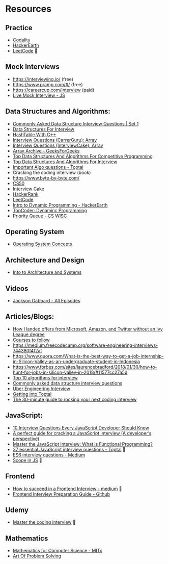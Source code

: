 # Resources


## Practice

 - [Codality](https://app.codility.com/programmers/lessons/1-iterations/)
 - [HackerEarth](https://www.hackerearth.com/practice/)
 - [LeetCode](https://leetcode.com/) :rocket:

## Mock Interviews

 -  https://interviewing.io/ (free)
 -  https://www.pramp.com/#/ (free)
 -  https://careercup.com/interview (paid)
 - [Live Mock Interview - JS](https://www.youtube.com/watch?v=057Rs6CgJnY)
 
 
## Data Structures and Algorithms:

  - [Commonly Asked Data Structure Interview Questions | Set 1](https://www.geeksforgeeks.org/commonly-asked-data-structure-interview-questions-set-1/)
  - [Data Structures For Interview](http://www.columbia.edu/~jxz2101/#1)
  - [HashTable With C++](https://www.geeksforgeeks.org/implementing-hash-table-open-addressing-linear-probing-cpp/)
  - [Interview Questions (CarrerGuru): Array](https://career.guru99.com/top-50-array-interview-questions-answers/)
  - [Interview Questions (InterviewCake): Array](https://www.interviewcake.com/concept/java/array)
  - [Array Archive - GeeksForGeeks](https://www.geeksforgeeks.org/array-data-structure/)
  - [Top Data Structures And Algorithms For Competitive Programming](https://www.geeksforgeeks.org/top-algorithms-and-data-structures-for-competitive-programming/)
  - [Top Data Structures And Algorithms For Interview](https://www.geeksforgeeks.org/top-10-algorithms-in-interview-questions/)
  - [Important Algo questions - Toptal](https://www.toptal.com/algorithms/interview-questions)
  - Cracking the coding interview (book)
  - https://www.byte-by-byte.com/
  - [CS50](https://www.youtube.com/user/cs50tv)
  - [Interview Cake](https://www.interviewcake.com/)
  - [HackerRank](https://www.hackerrank.com/)
  - [LeetCode](https://leetcode.com/)
  - [Intro to Dynamic Programming - HackerEarth](https://www.hackerearth.com/practice/algorithms/dynamic-programming/introduction-to-dynamic-programming-1/tutorial/)
  - [TopCoder: Dynaminc Programming](https://www.topcoder.com/community/data-science/data-science-tutorials/dynamic-programming-from-novice-to-advanced/)
  - [Priority Queue - CS WISC](http://pages.cs.wisc.edu/~vernon/cs367/notes/11.PRIORITY-Q.html)

## Operating System
  
  - [Operating System Concepts](https://www.amazon.com/Operating-System-Concepts-Abraham-Silberschatz/dp/1118063333/ref=sr_1_1?s=books&ie=UTF8&qid=1506042402&sr=1-1&keywords=Operating+System+Concepts)
 

## Architecture and Design
  
  - [Into to Architecture and Systems](https://www.youtube.com/watch?v=ZgdS0EUmn70)

## Videos

  - [Jackson Gabbard - All Episodes](https://www.youtube.com/channel/UCcdCkJKXlRoXVD03eo-q8mQ)

## Articles/Blogs:

 - [How I landed offers from Microsoft, Amazon, and Twitter without an Ivy League degree](https://medium.com/@zhiachong/how-i-landed-offers-from-microsoft-amazon-and-twitter-without-an-ivy-league-degree-d62cfe286eb8) 
 - [Courses to follow](https://docs.google.com/document/d/1PeK69h4H82rwKjhactiE_sAIorCcZgXgXTY7k-nXpnE/edit)
 -  https://medium.freecodecamp.org/software-engineering-interviews-744380f4f2af
 -  https://www.quora.com/What-is-the-best-way-to-get-a-job-internship-in-Silicon-Valley-as-an-undergraduate-student-in-Indonesia
 -  https://www.forbes.com/sites/laurencebradford/2018/01/30/how-to-hunt-for-jobs-in-silicon-valley-in-2018/#11577cc27a5d
 -  [Top 10 algorithms for interview](https://www.geeksforgeeks.org/top-10-algorithms-in-interview-questions/)
 -  [Commonly asked data structure interview questions](https://www.geeksforgeeks.org/commonly-asked-data-structure-interview-questions-set-1/)
 - [Uber Engineering Interview](https://eng.uber.com/engineering-interview/)
 - [Getting into Toptal](https://medium.com/@karolisram/getting-into-toptal-the-entire-process-f3ee4f931949)
 - [The 30-minute guide to rocking your next coding interview](https://medium.freecodecamp.org/coding-interviews-for-dummies-5e048933b82b)
 
 
 ## JavaScript:

 - [10 Interview Questions Every JavaScript Developer Should Know](https://medium.com/javascript-scene/10-interview-questions-every-javascript-developer-should-know-6fa6bdf5ad95)
 - [A perfect guide for cracking a JavaScript interview (A developer’s perspective)](https://medium.com/dev-bits/a-perfect-guide-for-cracking-a-javascript-interview-a-developers-perspective-23a5c0fa4d0d)
 - [Master the JavaScript Interview: What is Functional Programming?](https://medium.com/javascript-scene/master-the-javascript-interview-what-is-functional-programming-7f218c68b3a0)
 - [37 essential JavaScript interview questions - Toptal](https://www.toptal.com/javascript/interview-questions) :rocket:
 - [ES6 interview questions - Medium](https://medium.com/@vigowebs/frequently-asked-es6-interview-questions-and-answers-e3fb7f2dba2)
 - [Scope in JS](https://ultimatecourses.com/blog/everything-you-wanted-to-know-about-javascript-scope) :dart:
 
 
 ## Frontend 
 
 - [How to succeed in a Frontend Interview - medium](https://blog.pramp.com/how-to-succeed-in-a-frontend-interview-d748cb073823) :rocket:
 - [Frontend Interview Preparation Guide - Github](https://github.com/Jobeir/front-end-interview-preparation-guide)


## Udemy

- [Master the coding interview](https://www.udemy.com/master-the-coding-interview-data-structures-algorithms) :rocket:

## Mathematics

- [Mathematics for Computer Science - MITx](https://ocw.mit.edu/courses/electrical-engineering-and-computer-science/6-042j-mathematics-for-computer-science-fall-2010/index.htm)
- [Art Of Problem Solving](https://artofproblemsolving.com/)
